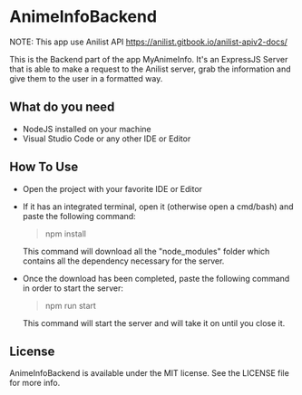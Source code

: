 # AnimeInfoBackend
NOTE: This app use Anilist API https://anilist.gitbook.io/anilist-apiv2-docs/

This is the Backend part of the app MyAnimeInfo. It's an ExpressJS Server that is able to make a request to the Anilist server, grab the information and give them to the user in a formatted way.

## What do you need
- NodeJS installed on your machine
- Visual Studio Code or any other IDE or Editor

## How To Use
- Open the project with your favorite IDE or Editor
- If it has an integrated terminal, open it (otherwise open a cmd/bash) and paste the following command:
  
  > npm install
  
  This command will download all the "node_modules" folder which contains all the dependency necessary for the server.

- Once the download has been completed, paste the following command in order to start the server:
  
  > npm run start
  
  This command will start the server and will take it on until you close it. 
  
## License
AnimeInfoBackend is available under the MIT license. See the LICENSE file for more info.
